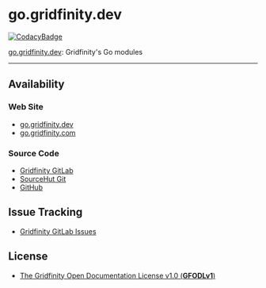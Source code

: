 # go.gridfinity.dev

[![CodacyBadge](https://api.codacy.com/project/badge/Grade/92f15b8010c54a19be0e50e7bef5e2be)](https://app.codacy.com/gh/gridfinity/go.gridfinity.dev?utm_source=github.com&utm_medium=referral&utm_content=gridfinity/go.gridfinity.dev&utm_campaign=Badge_Grade)

[go.gridfinity.dev](https://go.gridfinity.dev): Gridfinity's Go modules

----------------------

## Availability

### Web Site

* [go.gridfinity.dev](https://go.gridfinity.dev)
* [go.gridfinity.com](https://go.gridfinity.com)

### Source Code

* [Gridfinity GitLab](https://gitlab.gridfinity.com/go/go.gridfinity.dev)
* [SourceHut Git](https://sr.ht/~trn/go.gridfinity.dev)
* [GitHub](https://github.com/gridfinity/go.gridfinity.dev)

## Issue Tracking

* [Gridfinity GitLab Issues](https://gitlab.gridfinity.com/go/go.gridfinity.dev/-/issues)

## License

* [The Gridfinity Open Documentation License v1.0 (**GFODLv1**)](https://gitlab.gridfinity.com/go/go.gridfinity.dev/-/blob/master/LICENSE)
